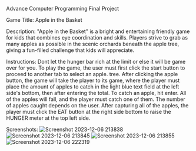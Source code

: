 Advance Computer Programming Final Project


Game Title: Apple in the Basket

Description:
"Apple in the Basket" is a bright and entertaining friendly game for kids that combines eye coordination and skills. Players strive to grab as many apples as possible in the scenic orchards beneath the apple tree, giving a fun-filled challenge that kids will appreciate.


Instructions:
Dont let the hunger bar rich at the limit or else it will be game over for you. To play the game, the user must first click the start button to proceed to another tab to select an apple.  tree. After clicking the apple button, the game will take the player to its game, where the player must place the amount of apples to catch in the light blue text field at the left side's bottom, then after entering the total. To catch an apple, hit enter. All of the apples will fall, and the player must catch one of them. The number of apples caught depends on the user. After capturing all of the apples, the player must click the EAT button at the right side bottom to raise the HUNGER meter at the top left side.


Screenshots:
![Screenshot 2023-12-06 213838](https://github.com/Errol26/Project/assets/153089453/b8f7f0db-57f2-40da-9192-ad6132045de1)
![Screenshot 2023-12-06 213845](https://github.com/Errol26/Project/assets/153089453/e2567ca0-8697-4ec4-b349-93564cade0cc)
![Screenshot 2023-12-06 213855](https://github.com/Errol26/Project/assets/153089453/b7cdf98f-bd0a-48d2-960c-d95b4a3f4640)
![Screenshot 2023-12-06 222319](https://github.com/Errol26/Project/assets/153089453/6ade4807-bf20-469a-9158-e4c402b24f93)
